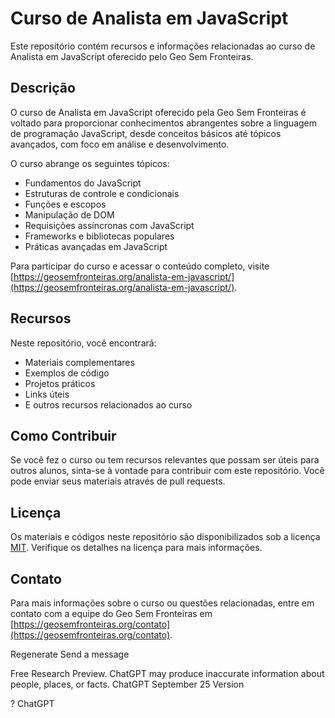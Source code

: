 
# Curso de Analista em JavaScript

Este repositório contém recursos e informações relacionadas ao curso de Analista em JavaScript oferecido pelo Geo Sem Fronteiras.

## Descrição

O curso de Analista em JavaScript oferecido pela Geo Sem Fronteiras é voltado para proporcionar conhecimentos abrangentes sobre a linguagem de programação JavaScript, desde conceitos básicos até tópicos avançados, com foco em análise e desenvolvimento.

O curso abrange os seguintes tópicos:
- Fundamentos do JavaScript
- Estruturas de controle e condicionais
- Funções e escopos
- Manipulação de DOM
- Requisições assíncronas com JavaScript
- Frameworks e bibliotecas populares
- Práticas avançadas em JavaScript

Para participar do curso e acessar o conteúdo completo, visite [https://geosemfronteiras.org/analista-em-javascript/](https://geosemfronteiras.org/analista-em-javascript/).

## Recursos

Neste repositório, você encontrará:
- Materiais complementares
- Exemplos de código
- Projetos práticos
- Links úteis
- E outros recursos relacionados ao curso

## Como Contribuir

Se você fez o curso ou tem recursos relevantes que possam ser úteis para outros alunos, sinta-se à vontade para contribuir com este repositório. Você pode enviar seus materiais através de pull requests.

## Licença

Os materiais e códigos neste repositório são disponibilizados sob a licença [MIT](LICENSE). Verifique os detalhes na licença para mais informações.

## Contato

Para mais informações sobre o curso ou questões relacionadas, entre em contato com a equipe do Geo Sem Fronteiras em [https://geosemfronteiras.org/contato](https://geosemfronteiras.org/contato).







Regenerate
Send a message

Free Research Preview. ChatGPT may produce inaccurate information about people, places, or facts. ChatGPT September 25 Version

?
ChatGPT

